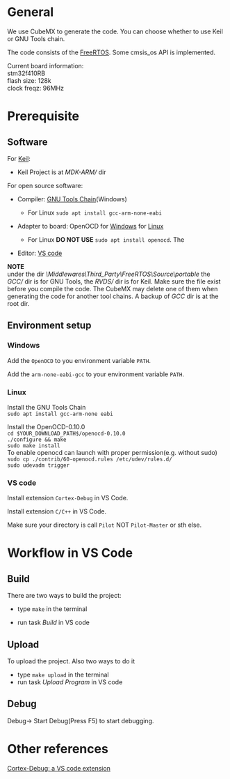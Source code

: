# General

We use CubeMX to generate the code.
You can choose whether to use Keil or GNU Tools chain.

The code consists of the [FreeRTOS](https://www.freertos.org/). Some cmsis_os API is implemented.

Current board information:  
stm32f410RB   
flash size: 128k  
clock freqz: 96MHz  

# Prerequisite

## Software

For [Keil](https://www.keil.com/download/):

- Keil Project is at *MDK-ARM/* dir

For open source software:

- Compiler: [GNU Tools Chain](https://developer.arm.com/tools-and-software/open-source-software/developer-tools/gnu-toolchain/gnu-rm/downloads)(Windows)
    - For Linux `sudo apt install gcc-arm-none-eabi`

- Adapter to board: OpenOCD for [Windows](https://gnutoolchains.com/arm-eabi/openocd/) for [Linux](https://sourceforge.net/projects/openocd/)
  - For Linux **DO NOT USE** `sudo apt install openocd`. The 

- Editor: [VS code](https://code.visualstudio.com/Download)

**NOTE**   
under the dir *\Middlewares\Third_Party\FreeRTOS\Source\portable* the *GCC/* dir is for GNU Tools, the *RVDS/* dir is for Keil. Make sure the file exist before you compile the code. The CubeMX may delete one of them when generating the code for another tool chains. A backup of *GCC* dir is at the root dir.

## Environment setup

### Windows

Add the `OpenOCD` to you environment variable `PATH`.

Add the `arm-none-eabi-gcc` to your environment variable `PATH`.

### Linux

Install the GNU Tools Chain  
`sudo apt install gcc-arm-none eabi`

Install the OpenOCD-0.10.0  
`cd $YOUR_DOWNLOAD_PATH$/openocd-0.10.0`  
`./configure && make`  
`sudo make install`  
To enable openocd can launch with proper permission(e.g. without sudo)  
`sudo cp ./contrib/60-openocd.rules /etc/udev/rules.d/`  
`sudo udevadm trigger` 


### VS code

Install extension `Cortex-Debug` in VS Code.

Install extension `C/C++` in VS Code.

Make sure your directory is call `Pilot` NOT `Pilot-Master` or sth else.

# Workflow in VS Code

## Build

There are two ways to build the project:

- type `make` in the terminal

- run task *Build* in VS code

## Upload

To upload the project. Also two ways to do it

- type `make upload` in the terminal
- run task *Upload Program* in VS code

## Debug

Debug-> Start Debug(Press F5) to start debugging.

# Other references

[Cortex-Debug: a VS code extension](https://marketplace.visualstudio.com/items?itemName=marus25.cortex-debug)
